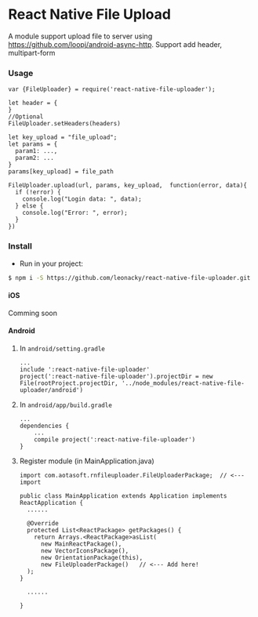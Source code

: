 # React Native File Upload

A module support upload file to server using https://github.com/loopj/android-async-http. Support add header, multipart-form

### Usage
```
var {FileUploader} = require('react-native-file-uploader');

let header = {
}
//Optional
FileUploader.setHeaders(headers)

let key_upload = "file_upload";
let params = {
  param1: ...,
  param2: ...
}
params[key_upload] = file_path

FileUploader.upload(url, params, key_upload,  function(error, data){
  if (!error) {
    console.log("Login data: ", data);
  } else {
    console.log("Error: ", error);
  }
})
```


### Install

- Run in your project:
```sh
$ npm i -S https://github.com/leonacky/react-native-file-uploader.git
```

#### iOS
Comming soon

#### Android

1. In `android/setting.gradle`

    ```
    ...
    include ':react-native-file-uploader'
    project(':react-native-file-uploader').projectDir = new File(rootProject.projectDir, '../node_modules/react-native-file-uploader/android')
    ```

2. In `android/app/build.gradle`

    ```
    ...
    dependencies {
        ...
        compile project(':react-native-file-uploader')
    }
    ```

3. Register module (in MainApplication.java)

    ```
    import com.aotasoft.rnfileuploader.FileUploaderPackage;  // <--- import

    public class MainApplication extends Application implements ReactApplication {
      ......

      @Override
      protected List<ReactPackage> getPackages() {
        return Arrays.<ReactPackage>asList(
          new MainReactPackage(),
          new VectorIconsPackage(),
          new OrientationPackage(this),
          new FileUploaderPackage()   // <--- Add here!
      );
    }

      ......

    }
    ```

